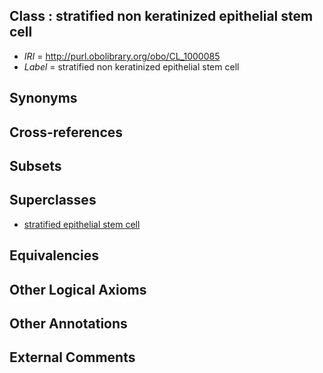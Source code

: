 
## Class : stratified non keratinized epithelial stem cell

 * *IRI* = http://purl.obolibrary.org/obo/CL_1000085
 * *Label* = stratified non keratinized epithelial stem cell

## Synonyms


## Cross-references


## Subsets


## Superclasses

 * [stratified epithelial stem cell](../../CL/57/CL_0000357.md)

## Equivalencies


## Other Logical Axioms


## Other Annotations


## External Comments

